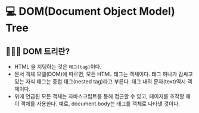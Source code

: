# 💻 DOM(Document Object Model) Tree

## 👨🏻‍💻 DOM 트리란?

- HTML 을 지탱하는 것은 `태그(tag)`이다.
- 문서 객체 모델(DOM)에 따르면, 모든 HTML 태그는 객체이다. 태그 하나가 감싸고 있는 자식 태그는 중첩 태그(nested tag)라고 부른다. 태그 내의 문자(text)역시 객체이다.
- 위에 언급된 모든 객체는 자바스크립트를 통해 접근할 수 있고, 페이지를 조작할 때 이 객체를 사용한다. 예로, document.body는 <body> 태그를 객체로 나타낸 것이다.
